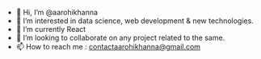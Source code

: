 - 👋 Hi, I’m @aarohikhanna
- 👀 I’m interested in data science, web development & new technologies.
- 🌱 I’m currently React
- 💞️ I’m looking to collaborate on any project related to the same.
- 📫 How to reach me : contactaarohikhanna@gmail.com

<!---
aarohikhanna/aarohikhanna is a ✨ special ✨ repository because its `README.md` (this file) appears on your GitHub profile.
You can click the Preview link to take a look at your changes.
--->
